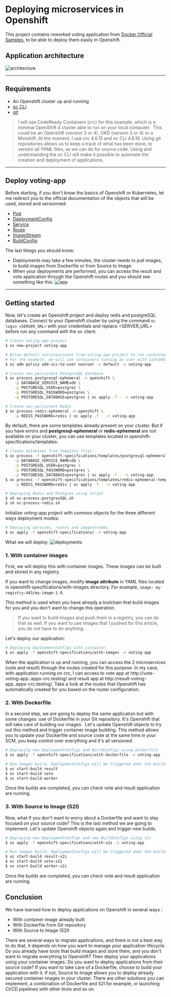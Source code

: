 # Deploying microservices in Openshift

This project contains reworked voting application from [Docker Official Samples](https://github.com/dockersamples/example-voting-app), to be able to deploy them easily in Openshift.

## Application architecture

![architecture](docs/img/architecture.png)

---

## Requirements

- An Openshift cluster up and running
- [oc CLI](https://medium.com/r/?url=https%3A%2F%2Fmirror.openshift.com%2Fpub%2Fopenshift-v4%2Fclients%2Foc%2Flatest%2F)
- [git](https://medium.com/r/?url=https%3A%2F%2Fgit-scm.com%2Fdownloads)

>I will use CodeReady Containers (crc) for this example, which is a minimal OpenShift 4 cluster able to run on your local computer. 
This could be an Openshift (version 3 or 4), OKD (version 3 or 4) or a Minishift.
At the moment, I use crc 4.6.15 and oc CLI 4.6.16.
Using git repositories allows us to keep a track of what has been done, to version all YAML files, as we can do for source code.
Using and understanding the oc CLI will make it possible to automate the creation and deployment of applications.

---

## Deploy voting-app

Before starting, if you don't know the basics of Openshift or Kubernetes, let me redirect you to the official documentation of the objects that will be used, stored and versionned:
- [Pod](https://docs.openshift.com/container-platform/4.6/rest_api/workloads_apis/pod-core-v1.html)
- [DeploymentConfig](https://docs.openshift.com/container-platform/4.6/rest_api/workloads_apis/deploymentconfig-apps-openshift-io-v1.html)
- [Service](https://docs.openshift.com/container-platform/4.6/rest_api/network_apis/service-core-v1.html)
- [Route](https://docs.openshift.com/container-platform/4.6/rest_api/network_apis/route-route-openshift-io-v1.html)
- [ImageStream](https://docs.openshift.com/container-platform/4.6/rest_api/image_apis/imagestream-image-openshift-io-v1.html)
- [BuildConfig](https://docs.openshift.com/container-platform/4.6/rest_api/workloads_apis/buildconfig-build-openshift-io-v1.html)

The last things you should know:
- Deployments may take a few minutes, the cluster needs to pull images, to build images from Dockerfile or from Source to Image.
- When your deployments are performed, you can access the result and vote application through the Openshift routes and you should see something like this:
![app](docs/img/vote-result.png)

---

## Getting started

Now, let's create an Openshift project and deploy redis and postgreSQL databases.
Connect to your Openshift cluster by using the command `oc login <SERVER_URL>` with your credentials and replace <SERVER_URL> before run any command with the oc client.

```bash
# Create voting-app project
$ oc new-project voting-app

# Allow default serviceaccount from voting-app project to run containers with any non-root user
# For the example, we will use containers running as user with uid=1001
$ oc adm policy add-scc-to-user nonroot -z default -n voting-app

# Create non persistent PostgreSQL database
$ oc process postgresql-ephemeral -n openshift \
    -p DATABASE_SERVICE_NAME=db \
    -p POSTGRESQL_USER=postgres \
    -p POSTGRESQL_PASSWORD=postgres \
    -p POSTGRESQL_DATABASE=postgres | oc apply -f - -n voting-app

# Create non persistent Redis
$ oc process redis-ephemeral -n openshift \
    -p REDIS_PASSWORD=redis | oc apply -f - -n voting-app
```

By default, there are some templates already present on your cluster.
But if you have errors and **postgresql-ephemeral** or **redis-ephemeral** are not available on your cluster, you can use templates located in openshift-specifications/templates:
```bash
# Create databases from template files
$ oc process -f openshift-specifications/templates/postgresql-ephemeral-template.yaml \
    -p DATABASE_SERVICE_NAME=db \
    -p POSTGRESQL_USER=postgres \
    -p POSTGRESQL_PASSWORD=postgres \
    -p POSTGRESQL_DATABASE=postgres | oc apply -f - -n voting-app
$ oc process -f openshift-specifications/templates/redis-ephemeral-template.yaml \
    -p REDIS_PASSWORD=redis | oc apply -f - -n voting-app
```
```bash
# Deploying Redis and Postgres using script
$ sh oc-process-postgresSQL.sh
$ sh oc-process-redis.sh
```


Initialize voting-app project with common objects for the three different ways deployment modes: 
```bash
# Deploying services, routes and imagestreams
$ oc apply -f openshift-specifications/ -n voting-app
```



What we will deploy:
![deployments](docs/img/deployments.png)

### 1. With container images

First, we will deploy this with container images. These images can be built and stored in any registry.

If you want to change images, modify **image attribute** in YAML files located in openshift-specifications/with-images directory.
For example, `image: my-registry:443/my-image:1.0`.

This method is used when you have already a toolchain that build images for you and you don't want to change this operation. 

>If you want to build images and push them in a registry, you can do that as well. If you want to use images that I pushed for this article, you do not have to do anything.

Let's deploy our application:
```bash
# Deploying DeploymentConfigs with container
$ oc apply -f openshift-specifications/with-images -n voting-app
```

When the application is up and running, you can access the 2 microservices (vote and result) through the routes created for this purpose.
In my case, with application running on crc, I can access to vote app at http://vote-voting-app..apps-crc.testing/ and result app at http://result-voting-app..apps-crc.testing/. Take a look at the routes that Openshift has automatically created for you based on the router configuration.

### 2. With Dockerfile

In a second step, we are going to deploy the same application but with some changes: use of Dockerfile in your Git repository. It's Openshift that will take care of building our images. 
Let's update Openshift objects to try out this method and trigger container image building.
This method allows you to update your Dockerfile and source code at the same time in your SCM, you keep control over everything and it's all versioned.

```bash
# Deploying new DeploymentConfigs and BuildConfigs using dockerfile
$ oc apply -f openshift-specifications/with-dockerfile -n voting-app

# Run images build, DeploymentConfigs will be triggered when the builds are completed.
$ oc start-build result
$ oc start-build vote
$ oc start-build worker
```

Once the builds are completed, you can check vote and result application are running.

### 3. With Source to Image (S2I)

Now, what if you don't want to worry about a Dockerfile and want to stay focused on your source code? This is the last method we are going to implement.
Let's update Openshift objects again and trigger new builds.

```bash
# Deploying new DeploymentConfigs and new BuildConfigs using s2i
$ oc apply -f openshift-specifications/with-s2i -n voting-app

# Run images build, DeploymentConfigs will be triggered when the builds are completed.
$ oc start-build result-s2i
$ oc start-build vote-s2i
$ oc start-build worker-s2i
```

Once the builds are completed, you can check vote and result application are running.

## Conclusion

We have learned how to deploy applications on Openshift in several ways :
- With container image already built
- With Dockerfile from Git repository
- With Source to Image (S2I)

There are several ways to migrate applications, and there is not a best way to do that, it depends on how you want to manage your application lifecycle.
Do you already have tools that build images and store them, and you don't want to migrate everything to Openshift? Then deploy your applications using your container images.
Do you want to deploy applications from their source code? If you want to take care of a Dockerfile, choose to build your application with it. If not, Source to Image allows you to deploy already secured container images in your cluster.
There are other solutions you can implement, a combination of Dockerfile and S2I for example, or launching CI/CD pipelines with other tools and so on.
